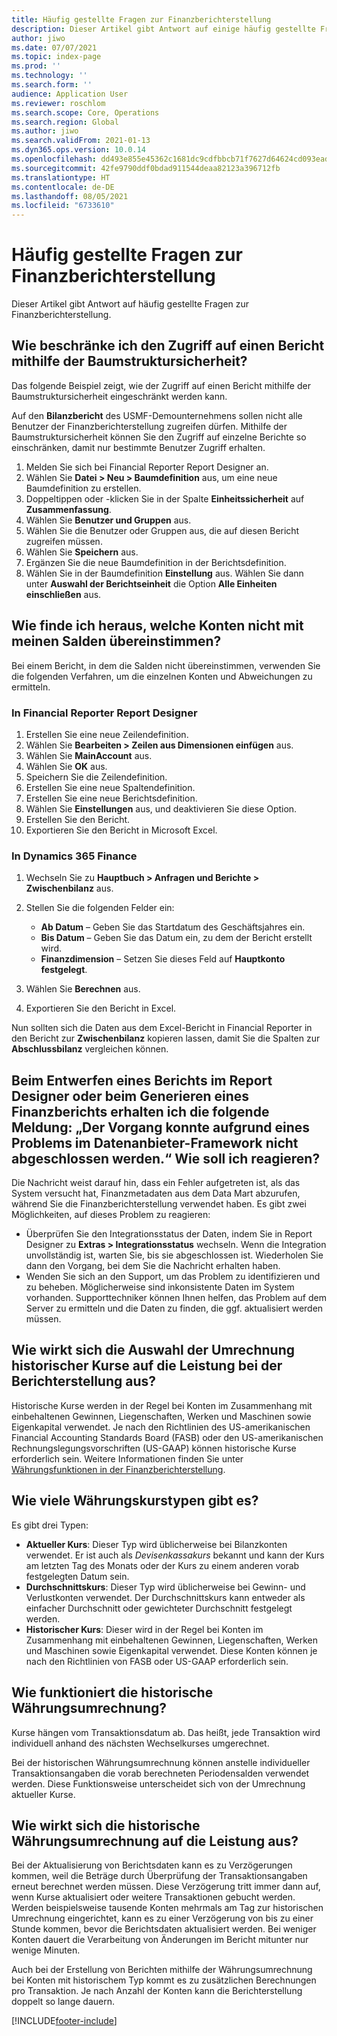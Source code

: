 ```yaml
---
title: Häufig gestellte Fragen zur Finanzberichterstellung
description: Dieser Artikel gibt Antwort auf einige häufig gestellte Fragen zur Finanzberichterstellung.
author: jiwo
ms.date: 07/07/2021
ms.topic: index-page
ms.prod: ''
ms.technology: ''
ms.search.form: ''
audience: Application User
ms.reviewer: roschlom
ms.search.scope: Core, Operations
ms.search.region: Global
ms.author: jiwo
ms.search.validFrom: 2021-01-13
ms.dyn365.ops.version: 10.0.14
ms.openlocfilehash: dd493e855e45362c1681dc9cdfbbcb71f7627d64624cd093eadab32fd966c174
ms.sourcegitcommit: 42fe9790ddf0bdad911544deaa82123a396712fb
ms.translationtype: HT
ms.contentlocale: de-DE
ms.lasthandoff: 08/05/2021
ms.locfileid: "6733610"
---
```

# <a name="financial-reporting-faq"></a>Häufig gestellte Fragen zur Finanzberichterstellung

Dieser Artikel gibt Antwort auf häufig gestellte Fragen zur Finanzberichterstellung.

## <a name="how-do-i-restrict-access-to-a-report-by-using-tree-security"></a>Wie beschränke ich den Zugriff auf einen Bericht mithilfe der Baumstruktursicherheit?

Das folgende Beispiel zeigt, wie der Zugriff auf einen Bericht mithilfe der Baumstruktursicherheit eingeschränkt werden kann.

Auf den **Bilanzbericht** des USMF-Demounternehmens sollen nicht alle Benutzer der Finanzberichterstellung zugreifen dürfen. Mithilfe der Baumstruktursicherheit können Sie den Zugriff auf einzelne Berichte so einschränken, damit nur bestimmte Benutzer Zugriff erhalten.

1. Melden Sie sich bei Financial Reporter Report Designer an.
2. Wählen Sie **Datei \> Neu \> Baumdefinition** aus, um eine neue Baumdefinition zu erstellen.
3. Doppeltippen oder -klicken Sie in der Spalte **Einheitssicherheit** auf **Zusammenfassung**.
4. Wählen Sie **Benutzer und Gruppen** aus.
5. Wählen Sie die Benutzer oder Gruppen aus, die auf diesen Bericht zugreifen müssen.
6. Wählen Sie **Speichern** aus.
7. Ergänzen Sie die neue Baumdefinition in der Berichtsdefinition.
8. Wählen Sie in der Baumdefinition **Einstellung** aus. Wählen Sie dann unter **Auswahl der Berichtseinheit** die Option **Alle Einheiten einschließen** aus.

## <a name="how-do-i-identify-which-accounts-dont-match-my-balances"></a>Wie finde ich heraus, welche Konten nicht mit meinen Salden übereinstimmen?

Bei einem Bericht, in dem die Salden nicht übereinstimmen, verwenden Sie die folgenden Verfahren, um die einzelnen Konten und Abweichungen zu ermitteln.

### <a name="in-financial-reporter-report-designer"></a>In Financial Reporter Report Designer

1. Erstellen Sie eine neue Zeilendefinition.
2. Wählen Sie **Bearbeiten \> Zeilen aus Dimensionen einfügen** aus.
3. Wählen Sie **MainAccount** aus.
4. Wählen Sie **OK** aus.
5. Speichern Sie die Zeilendefinition.
6. Erstellen Sie eine neue Spaltendefinition.
7. Erstellen Sie eine neue Berichtsdefinition.
8. Wählen Sie **Einstellungen** aus, und deaktivieren Sie diese Option.
9. Erstellen Sie den Bericht. 
10. Exportieren Sie den Bericht in Microsoft Excel.

### <a name="in-dynamics-365-finance"></a>In Dynamics 365 Finance

1. Wechseln Sie zu **Hauptbuch \> Anfragen und Berichte \> Zwischenbilanz** aus.
2. Stellen Sie die folgenden Felder ein:

    - **Ab Datum** – Geben Sie das Startdatum des Geschäftsjahres ein.
    - **Bis Datum** – Geben Sie das Datum ein, zu dem der Bericht erstellt wird.
    - **Finanzdimension** – Setzen Sie dieses Feld auf **Hauptkonto festgelegt**.

3. Wählen Sie **Berechnen** aus.
4. Exportieren Sie den Bericht in Excel.

Nun sollten sich die Daten aus dem Excel-Bericht in Financial Reporter in den Bericht zur **Zwischenbilanz** kopieren lassen, damit Sie die Spalten zur **Abschlussbilanz** vergleichen können.

## <a name="when-i-design-a-report-in-report-designer-or-when-i-generate-a-financial-report-i-received-the-following-message-the-operation-could-not-be-completed-due-to-a-problem-in-the-data-provider-framework-how-should-i-respond"></a>Beim Entwerfen eines Berichts im Report Designer oder beim Generieren eines Finanzberichts erhalten ich die folgende Meldung: „Der Vorgang konnte aufgrund eines Problems im Datenanbieter-Framework nicht abgeschlossen werden.“ Wie soll ich reagieren?

Die Nachricht weist darauf hin, dass ein Fehler aufgetreten ist, als das System versucht hat, Finanzmetadaten aus dem Data Mart abzurufen, während Sie die Finanzberichterstellung verwendet haben. Es gibt zwei Möglichkeiten, auf dieses Problem zu reagieren:

- Überprüfen Sie den Integrationsstatus der Daten, indem Sie in Report Designer zu **Extras \> Integrationsstatus** wechseln. Wenn die Integration unvollständig ist, warten Sie, bis sie abgeschlossen ist. Wiederholen Sie dann den Vorgang, bei dem Sie die Nachricht erhalten haben.
- Wenden Sie sich an den Support, um das Problem zu identifizieren und zu beheben. Möglicherweise sind inkonsistente Daten im System vorhanden. Supporttechniker können Ihnen helfen, das Problem auf dem Server zu ermitteln und die Daten zu finden, die ggf. aktualisiert werden müssen.

## <a name="how-does-the-selection-of-historical-rate-translation-affect-report-performance"></a>Wie wirkt sich die Auswahl der Umrechnung historischer Kurse auf die Leistung bei der Berichterstellung aus?

Historische Kurse werden in der Regel bei Konten im Zusammenhang mit einbehaltenen Gewinnen, Liegenschaften, Werken und Maschinen sowie Eigenkapital verwendet. Je nach den Richtlinien des US-amerikanischen Financial Accounting Standards Board (FASB) oder den US-amerikanischen Rechnungslegungsvorschriften (US-GAAP) können historische Kurse erforderlich sein. Weitere Informationen finden Sie unter [Währungsfunktionen in der Finanzberichterstellung](financial-reporting-currency-capability.md).

## <a name="how-many-types-of-currency-rate-are-there"></a>Wie viele Währungskurstypen gibt es?

Es gibt drei Typen:

- **Aktueller Kurs**: Dieser Typ wird üblicherweise bei Bilanzkonten verwendet. Er ist auch als *Devisenkassakurs* bekannt und kann der Kurs am letzten Tag des Monats oder der Kurs zu einem anderen vorab festgelegten Datum sein.
- **Durchschnittskurs**: Dieser Typ wird üblicherweise bei Gewinn- und Verlustkonten verwendet. Der Durchschnittskurs kann entweder als einfacher Durchschnitt oder gewichteter Durchschnitt festgelegt werden.
- **Historischer Kurs**: Dieser wird in der Regel bei Konten im Zusammenhang mit einbehaltenen Gewinnen, Liegenschaften, Werken und Maschinen sowie Eigenkapital verwendet. Diese Konten können je nach den Richtlinien von FASB oder US-GAAP erforderlich sein.

## <a name="how-does-historical-currency-translation-work"></a>Wie funktioniert die historische Währungsumrechnung?

Kurse hängen vom Transaktionsdatum ab. Das heißt, jede Transaktion wird individuell anhand des nächsten Wechselkurses umgerechnet.

Bei der historischen Währungsumrechnung können anstelle individueller Transaktionsangaben die vorab berechneten Periodensalden verwendet werden. Diese Funktionsweise unterscheidet sich von der Umrechnung aktueller Kurse.

## <a name="how-does-historical-currency-translation-affect-performance"></a>Wie wirkt sich die historische Währungsumrechnung auf die Leistung aus?

Bei der Aktualisierung von Berichtsdaten kann es zu Verzögerungen kommen, weil die Beträge durch Überprüfung der Transaktionsangaben erneut berechnet werden müssen. Diese Verzögerung tritt immer dann auf, wenn Kurse aktualisiert oder weitere Transaktionen gebucht werden. Werden beispielsweise tausende Konten mehrmals am Tag zur historischen Umrechnung eingerichtet, kann es zu einer Verzögerung von bis zu einer Stunde kommen, bevor die Berichtsdaten aktualisiert werden. Bei weniger Konten dauert die Verarbeitung von Änderungen im Bericht mitunter nur wenige Minuten.

Auch bei der Erstellung von Berichten mithilfe der Währungsumrechnung bei Konten mit historischem Typ kommt es zu zusätzlichen Berechnungen pro Transaktion. Je nach Anzahl der Konten kann die Berichterstellung doppelt so lange dauern.

[!INCLUDE[footer-include](../../includes/footer-banner.md)]
